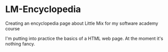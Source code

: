 # LM-Encyclopedia
Creating an encyclopedia page about Little Mix for my software academy course

I'm putting into practice the basics of a HTML web page. At the moment it's nothing fancy.
